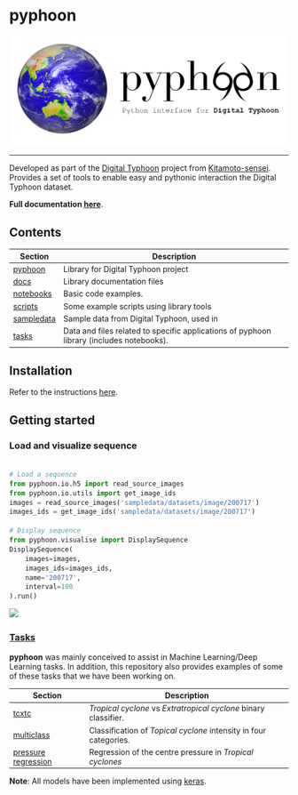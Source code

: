 # pyphoon

![](docs/source/_static/banner_small.png)

---

Developed as part of the [Digital Typhoon](http://digital-typhoon.org) project from [Kitamoto-sensei](http://www.nii.ac.jp/en/faculty/digital_content/kitamoto_asanobu/). 
Provides a set of tools to enable easy and pythonic interaction the Digital Typhoon dataset.


**Full documentation [here](http://lcsrg.me/pyphoon)**.


## Contents

| **Section**              | **Description**                                                                            |
|--------------------------|--------------------------------------------------------------------------------------------|
| [pyphoon](pyphooon)      | Library for Digital Typhoon project                                                        |
| [docs](docs)             | Library documentation files                                                                |
| [notebooks](notebooks)   | Basic code examples.                                                                       |
| [scripts](scripts)       | Some example scripts using library tools                                                   |
| [sampledata](sampledata) | Sample data from Digital Typhoon, used in                                                  |
| [tasks](tasks)           | Data and files related to specific applications of pyphoon library (includes notebooks).   |


## Installation

Refer to the instructions [here](http://lcsrg.me/pyphoon/build/html/env_setup.html).
 
## Getting started

### Load and visualize sequence

```python

# Load a sequence
from pyphoon.io.h5 import read_source_images
from pyphoon.io.utils import get_image_ids
images = read_source_images('sampledata/datasets/image/200717')
images_ids = get_image_ids('sampledata/datasets/image/200717')

# Display sequence
from pyphoon.visualise import DisplaySequence
DisplaySequence(
    images=images,
    images_ids=images_ids,
    name='200717',
    interval=100
).run()
```

![](assets/201725.gif)


### [Tasks](tasks)

**pyphoon** was mainly conceived to assist in Machine Learning/Deep Learning 
tasks. In addition, this repository also provides examples of some of these 
tasks that we have been working on.
 
| **Section**              | **Description**                                                                            |
|--------------------------|--------------------------------------------------------------------------------------------|
| [tcxtc](tasks/tcxtc)                              | *Tropical cyclone* vs *Extratropical cyclone* binary classifier.  |
| [multiclass](tasks/depracated)                    | Classification of *Topical cyclone* intensity in four categories. |
| [pressure regression](tasks/pressure_regression)  | Regression of the centre pressure in *Tropical cyclones*          |
 
**Note**: All models have been implemented using [keras](http://keras.io).